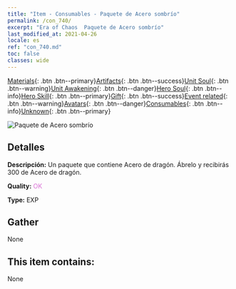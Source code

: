```yaml
---
title: "Item - Consumables - Paquete de Acero sombrío"
permalink: /con_740/
excerpt: "Era of Chaos  Paquete de Acero sombrío"
last_modified_at: 2021-04-26
locale: es
ref: "con_740.md"
toc: false
classes: wide
---
```

 [Materials](/ItemsES/){: .btn .btn--primary}[Artifacts](/ItemsES/Artifacts/){: .btn .btn--success}[Unit Soul](/ItemsES/UnitSoul/){: .btn .btn--warning}[Unit Awakening](/ItemsES/UnitAwakening/){: .btn .btn--danger}[Hero Soul](/ItemsES/HeroSoul/){: .btn .btn--info}[Hero Skill](/ItemsES/HeroSkill/){: .btn .btn--primary}[Gift](/ItemsES/Gift/){: .btn .btn--success}[Event related](/ItemsES/Events/){: .btn .btn--warning}[Avatars](/ItemsES/Avatars/){: .btn .btn--danger}[Consumables](/ItemsES/Consumables/){: .btn .btn--info}[Unknown](/ItemsES/Unknown/){: .btn .btn--primary}

 ![Paquete de Acero sombrío](/images/t/i_30281.png)

## Detalles
 **Descripción:** Un paquete que contiene Acero de dragón. Ábrelo y recibirás 300 de Acero de dragón.

 **Quality:** <span style="color: #DA70D6">OK</span>

 **Type:** EXP

## Gather

  None

## This item contains:

  None

